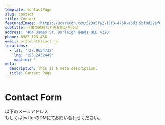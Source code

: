 ```yaml
---
template: ContactPage
slug: contact
title: Contact
featuredImage: 'https://ucarecdn.com/523a5fe2-f0f0-475b-a5d3-5bf0d22ef055/'
subtitle: 仕事の依頼などのお問い合わせ
address: '404 James St, Burleigh Heads QLD 4220'
phone: 0987 123 456
email: arttecht@liact.jp
locations:
  - lat: '-27.9654732'
    lng: '153.2432449'
    mapLink: ''
meta:
  description: This is a meta description.
  title: Contact Page
---
```

# Contact Form

以下のメールアドレス\
もしくはtwitterのDMにてお問い合わせください。
